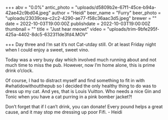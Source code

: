 +++
abv = "0.0%"
antic_photo = "uploads/d5809b2e-67f1-45ce-b94a-42ae42c9bd04.jpeg"
author = "Heidi"
beer_name = "Furry"
beer_photo = "uploads/23039cea-c2c2-4290-ae77-f58c36aac3d5.jpeg"
brewer = ""
date = 2022-10-03T19:00:00Z
publishdate = 2022-10-03T19:00:00Z
thumbnail = ""
title = "Just hear meowt"
video = "uploads/trim-9bfe295f-425a-4402-8dc5-632311de3fd4.MOV"

+++
Day three and I’m sat it’s not Cat-utday still. Or at least Friday night when I could enjoy a sweet, sweet vino. 

Today was a very busy day which involved much running about and not much time to miss the pub. However, now I’m home alone, this is prime drink o’clock. 

Of course, I had to distract myself and find something to fit in with #whatidowithoutthepub so I decided the only healthy thing to do was to dress up my cat. And yes, that is Louis Vuitton. Who needs a nice Gin and Tonic when you have a cat purring in a pink bomber jacket?!

Don’t  forget that if I can’t drink, you can donate! Every pound helps a great cause, and it may stop me dressing up poor Fifi.  - Heidi 